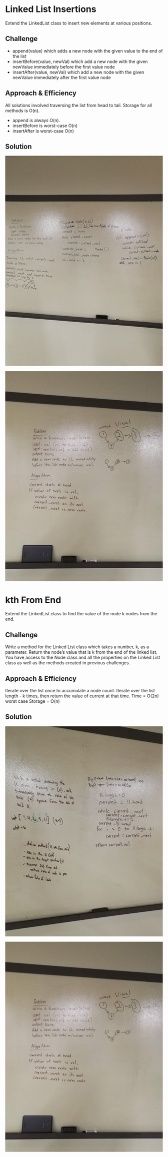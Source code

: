 # Linked List Insertions
Extend the LinkedList class to insert new elements at various positions.

## Challenge
- append(value) which adds a new node with the given value to the end of the list
- insertBefore(value, newVal) which add a new node with the given newValue immediately before the first value node
- insertAfter(value, newVal) which add a new node with the given newValue immediately after the first value node

## Approach & Efficiency
All solutions involved traversing the list from head to tail. Storage for all methods is O(n).
- append is always O(n).
- insertBefore is worst-case O(n)
- insertAfter is worst-case O(n)


## Solution
![solution](https://github.com/scott-currie/data_structures_and_algorithms/raw/master/assets/ll_insertions_1.jpg)

![solution](https://github.com/scott-currie/data_structures_and_algorithms/raw/master/assets/ll_insertions_2.jpg)

# kth From End
Extend the LinkedList class to find the value of the node k nodes from the end.

## Challenge
Write a method for the Linked List class which takes a number, k, as a parameter. Return the node’s value that is k from the end of the linked list. You have access to the Node class and all the properties on the Linked List class as well as the methods created in previous challenges.

## Approach & Efficiency
Iterate over the list once to accumulate a node count. Iterate over the list length - k times, then return the value of current at that time.
Time = O(2n) worst case
Storage = O(n)


## Solution
![solution](https://github.com/scott-currie/data_structures_and_algorithms/raw/master/assets/ll_kth_from_end.jpg)

![solution](https://github.com/scott-currie/data_structures_and_algorithms/raw/master/assets/ll_insertions_2.jpg)
